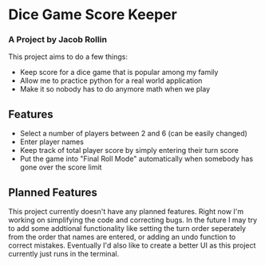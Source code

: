 # Dice Game Score Keeper
### A Project by Jacob Rollin

This project aims to do a few things:
* Keep score for a dice game that is popular among my family
* Allow me to practice python for a real world application
* Make it so nobody has to do anymore math when we play

## Features
* Select a number of players between 2 and 6 (can be easily changed)
* Enter player names
* Keep track of total player score by simply entering their turn score
* Put the game into "Final Roll Mode" automatically when somebody has gone over the score limit

## Planned Features
This project currently doesn't have any planned features. Right now I'm working on simplifying the code and correcting bugs. In the future I may try to add some addtional functionality like setting the turn order seperately from the order that names are entered, or adding an undo function to correct mistakes. Eventually I'd also like to create a better UI as this project currently just runs in the terminal.